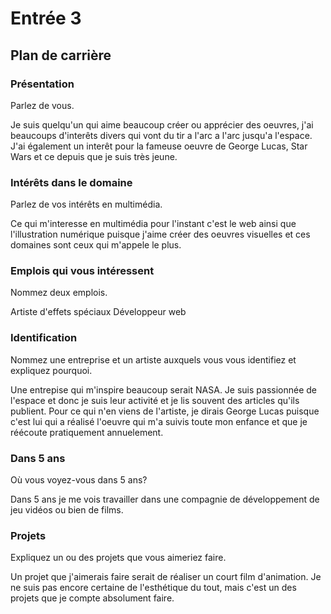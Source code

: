 # Entrée 3
## Plan de carrière

### Présentation
Parlez de vous. 

Je suis quelqu'un qui aime beaucoup créer ou apprécier des oeuvres, j'ai beaucoups d'interêts divers qui vont du tir a l'arc a l'arc jusqu'a l'espace. J'ai également un interêt pour la fameuse oeuvre de George Lucas, Star Wars et ce depuis que je suis très jeune.

### Intérêts dans le domaine
Parlez de vos intérêts en multimédia. 

Ce qui m'interesse en multimédia pour l'instant c'est le web ainsi que l'illustration numérique puisque j'aime créer des oeuvres visuelles et ces domaines sont ceux qui m'appele le plus.

### Emplois qui vous intéressent
Nommez deux emplois.

Artiste d'effets spéciaux
Développeur web

### Identification
Nommez une entreprise et un artiste auxquels vous vous identifiez et expliquez pourquoi.

Une entrepise qui m'inspire beaucoup serait NASA. Je suis passionnée de l'espace et donc je suis leur activité et je lis souvent des articles qu'ils publient. Pour ce qui n'en viens de l'artiste, je dirais George Lucas puisque c'est lui qui a réalisé l'oeuvre qui m'a suivis toute mon enfance et que je réécoute pratiquement annuelement.

### Dans 5 ans
Où vous voyez-vous dans 5 ans? 

Dans 5 ans je me vois travailler dans une compagnie de développement de jeu vidéos ou bien de films.

### Projets
Expliquez un ou des projets que vous aimeriez faire. 

Un projet que j'aimerais faire serait de réaliser un court film d'animation. Je ne suis pas encore certaine de l'esthétique du tout, mais c'est un des projets que je compte absolument faire.
